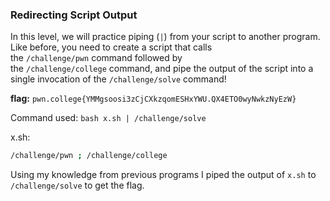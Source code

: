 ### Redirecting Script Output

In this level, we will practice piping (`|`) from your script to another program. Like before, you need to create a script that calls the `/challenge/pwn` command followed by the `/challenge/college` command, and pipe the output of the script into a single invocation of the `/challenge/solve` command!

**flag:** `pwn.college{YMMgsoosi3zCjCXkzqomESHxYWU.QX4ETO0wyNwkzNyEzW}`

Command used: `bash x.sh | /challenge/solve`

x.sh: 
```bash
/challenge/pwn ; /challenge/college 
```

Using my knowledge from previous programs I piped the output of `x.sh` to `/challenge/solve` to get the flag.

